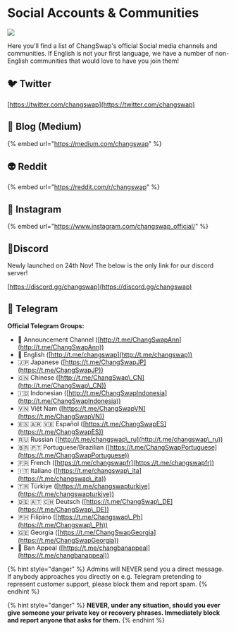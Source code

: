 # Social Accounts & Communities

![](<../.gitbook/assets/docs masthead (22).png>)

Here you'll find a list of ChangSwap's official Social media channels and communities. If English is not your first language, we have a number of non-English communities that would love to have you join them!

## 🐦 Twitter

[https://twitter.com/changswap](https://twitter.com/changswap)

## 📰 Blog (Medium)

{% embed url="https://medium.com/changswap" %}

## 👽 Reddit

{% embed url="https://reddit.com/r/changswap" %}

## 🤳 Instagram

{% embed url="https://www.instagram.com/changswap_official/" %}

## 🤖Discord

Newly launched on 24th Nov! The below is the only link for our discord server!

[https://discord.gg/changswap](https://discord.gg/changswap)

## 💬 Telegram

**Official Telegram Groups:**

* 📣 Announcement Channel ([http://t.me/ChangSwapAnn](http://t.me/ChangSwapAnn))
* 🥞 English ([http://t.me/changswap](http://t.me/changswap))
* 🇯🇵 Japanese ([https://t.me/ChangSwapJP](https://t.me/ChangSwapJP))
* 🇨🇳 Chinese ([http://t.me/ChangSwap\_CN](http://t.me/ChangSwap\_CN))
* 🇮🇩 Indonesian ([http://t.me/ChangSwapIndonesia](http://t.me/ChangSwapIndonesia))
* 🇻🇳 Việt Nam ([https://t.me/ChangSwapVN](https://t.me/ChangSwapVN))
* 🇪🇸 🇦🇷 🇻🇪 Español ([https://t.me/ChangSwapES](https://t.me/ChangSwapES))
* 🇷🇺 Russian ([http://t.me/changswap\_ru](http://t.me/changswap\_ru))
* 🇧🇷 🇵🇹 Portuguese/Brazilian ([https://t.me/ChangSwapPortuguese](https://t.me/ChangSwapPortuguese))
* 🇫🇷 French ([https://t.me/changswapfr](https://t.me/changswapfr))
* 🇮🇹 Italiano ([https://t.me/changswap\_ita](https://t.me/changswap\_ita))
* 🇹🇷 Türkiye ([https://t.me/changswapturkiye](https://t.me/changswapturkiye))
* 🇩🇪 🇦🇹 🇨🇭 Deutsch ([https://t.me/ChangSwap\_DE](https://t.me/ChangSwap\_DE))
* 🇵🇭 Filipino ([https://t.me/Changswap\_Ph](https://t.me/Changswap\_Ph))
* 🇬🇪 Georgia ([https://t.me/ChangSwapGeorgia](https://t.me/ChangSwapGeorgia))
* 😤 Ban Appeal ([https://t.me/changbanappeal](https://t.me/changbanappeal))

{% hint style="danger" %}
Admins will NEVER send you a direct message. If anybody approaches you directly on e.g. Telegram pretending to represent customer support, please block them and report spam.
{% endhint %}

{% hint style="danger" %}
**NEVER, under any situation, should you ever give someone your private key or recovery phrases. Immediately block and report anyone that asks for them.**
{% endhint %}
